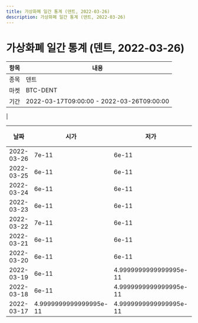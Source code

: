 ```yaml
---
title: 가상화폐 일간 통계 (덴트, 2022-03-26)
description: 가상화폐 일간 통계 (덴트, 2022-03-26)
---
```


가상화폐 일간 통계 (덴트, 2022-03-26)
===

|항목|내용|
|--|--|
|종목|덴트|
|마켓|BTC-DENT|\i|종류|일 단위 캔들|
|기간|2022-03-17T09:00:00 - 2022-03-26T09:00:00
|

|날짜|시가|저가|고가|종가|비고|
|--|--|--|--|--|--|
|2022-03-26|7e-11|6e-11|7e-11|6e-11|    |
|2022-03-25|6e-11|6e-11|7e-11|7e-11|    |
|2022-03-24|6e-11|6e-11|7e-11|7e-11|    |
|2022-03-23|6e-11|6e-11|7e-11|7e-11|    |
|2022-03-22|7e-11|6e-11|7e-11|7e-11|    |
|2022-03-21|6e-11|6e-11|7e-11|6e-11|    |
|2022-03-20|6e-11|6e-11|7e-11|6e-11|    |
|2022-03-19|6e-11|4.9999999999999995e-11|7e-11|6e-11|    |
|2022-03-18|6e-11|4.9999999999999995e-11|6e-11|4.9999999999999995e-11|    |
|2022-03-17|4.9999999999999995e-11|4.9999999999999995e-11|6e-11|6e-11|    |
